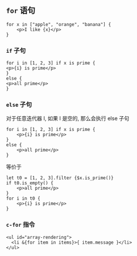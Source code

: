 


## `for` 语句

```awsl
for x in ["apple", "orange", "banana"] {
    <p>I like {x}</p>
}
```

### `if` 子句

```awsl
for i in [1, 2, 3] if x is prime {
<p>{i} is prime</p>
}
else {
<p>all prime</p>
}
```



### `else` 子句

对于任意迭代器 I, 如果 I 是空的, 那么会执行 else 子句

```awsl
for i in [1, 2, 3] if x is prime {
    <p>{i} is prime</p>
}
else {
    <p>all prime</p>
}
```

等价于

```awsl
let t0 = [1, 2, 3].filter {$x.is_prime()}
if t0.is_empty() {
    <p>all prime</p>
}
for i in t0 {
    <p>{i} is prime</p>
}
```

### `c-for` 指令

```awsl
<ul id="array-rendering">
  <li &{for item in items}>{ item.message }</li>
</ul>
```
